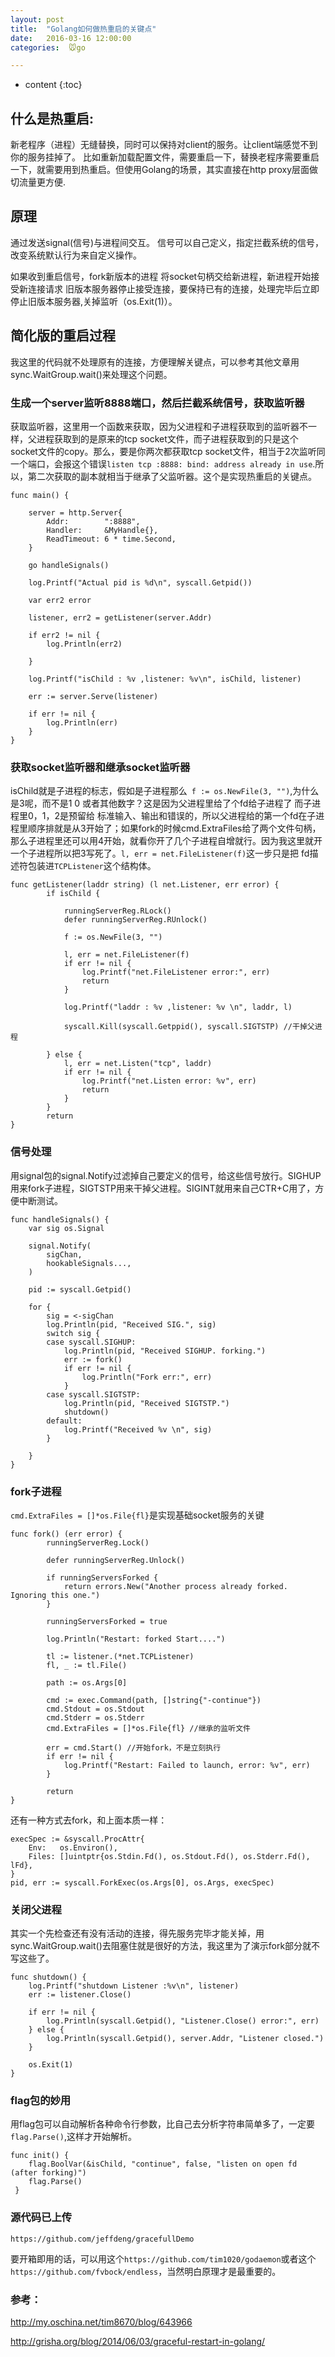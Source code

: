 ```yaml
---
layout: post
title:  "Golang如何做热重启的关键点"
date:   2016-03-16 12:00:00
categories:  🐭go

---
```


* content
{:toc}

## 什么是热重启:

新老程序（进程）无缝替换，同时可以保持对client的服务。让client端感觉不到你的服务挂掉了。
比如重新加载配置文件，需要重启一下，替换老程序需要重启一下，就需要用到热重启。但使用Golang的场景，其实直接在http proxy层面做切流量更方便.

## 原理

通过发送signal(信号)与进程间交互。
信号可以自己定义，指定拦截系统的信号，改变系统默认行为来自定义操作。

如果收到重启信号，fork新版本的进程 将socket句柄交给新进程，新进程开始接受新连接请求 旧版本服务器停止接受连接，要保持已有的连接，处理完毕后立即停止旧版本服务器,关掉监听（os.Exit(1)）。

## 简化版的重启过程

我这里的代码就不处理原有的连接，方便理解关键点，可以参考其他文章用sync.WaitGroup.wait()来处理这个问题。

### 生成一个server监听8888端口，然后拦截系统信号，获取监听器

获取监听器，这里用一个函数来获取，因为父进程和子进程获取到的监听器不一样，父进程获取到的是原来的tcp socket文件，而子进程获取到的只是这个 socket文件的copy。那么，要是你两次都获取tcp socket文件，相当于2次监听同一个端口，会报这个错误`listen tcp :8888: bind: address already in use`.所以，第二次获取的副本就相当于继承了父监听器。这个是实现热重启的关键点。


    func main() {

        server = http.Server{
            Addr:        ":8888",
            Handler:     &MyHandle{},
            ReadTimeout: 6 * time.Second,
        }

        go handleSignals()

        log.Printf("Actual pid is %d\n", syscall.Getpid())

        var err2 error

        listener, err2 = getListener(server.Addr)

        if err2 != nil {
            log.Println(err2)

        }

        log.Printf("isChild : %v ,listener: %v\n", isChild, listener)

        err := server.Serve(listener)

        if err != nil {
            log.Println(err)
        }
    }


### 获取socket监听器和继承socket监听器

isChild就是子进程的标志，假如是子进程那么` f := os.NewFile(3, "")`,为什么是3呢，而不是1 0 或者其他数字？这是因为父进程里给了个fd给子进程了 而子进程里0，1，2是预留给 标准输入、输出和错误的，所以父进程给的第一个fd在子进程里顺序排就是从3开始了；如果fork的时候cmd.ExtraFiles给了两个文件句柄，那么子进程里还可以用4开始，就看你开了几个子进程自增就行。因为我这里就开一个子进程所以把3写死了。`l, err = net.FileListener(f)`这一步只是把 fd描述符包装进`TCPListener`这个结构体。


    func getListener(laddr string) (l net.Listener, err error) {
            if isChild {

                runningServerReg.RLock()
                defer runningServerReg.RUnlock()

                f := os.NewFile(3, "")

                l, err = net.FileListener(f)
                if err != nil {
                    log.Printf("net.FileListener error:", err)
                    return
                }

                log.Printf("laddr : %v ,listener: %v \n", laddr, l)

                syscall.Kill(syscall.Getppid(), syscall.SIGTSTP) //干掉父进程

            } else {
                l, err = net.Listen("tcp", laddr)
                if err != nil {
                    log.Printf("net.Listen error: %v", err)
                    return
                }
            }
            return
    }


### 信号处理

 用signal包的signal.Notify过滤掉自己要定义的信号，给这些信号放行。SIGHUP用来fork子进程，SIGTSTP用来干掉父进程。SIGINT就用来自己CTR+C用了，方便中断测试。
    
    func handleSignals() {
        var sig os.Signal

        signal.Notify(
            sigChan,
            hookableSignals...,
        )

        pid := syscall.Getpid()

        for {
            sig = <-sigChan
            log.Println(pid, "Received SIG.", sig)
            switch sig {
            case syscall.SIGHUP:
                log.Println(pid, "Received SIGHUP. forking.")
                err := fork()
                if err != nil {
                    log.Println("Fork err:", err)
                }
            case syscall.SIGTSTP:
                log.Println(pid, "Received SIGTSTP.")
                shutdown()
            default:
                log.Printf("Received %v \n", sig)
            }

        }
    }

### fork子进程
    
 `cmd.ExtraFiles = []*os.File{fl}`是实现基础socket服务的关键

    func fork() (err error) {
            runningServerReg.Lock()

            defer runningServerReg.Unlock()

            if runningServersForked {
                return errors.New("Another process already forked. Ignoring this one.")
            }

            runningServersForked = true

            log.Println("Restart: forked Start....")

            tl := listener.(*net.TCPListener)
            fl, _ := tl.File()

            path := os.Args[0]
        
            cmd := exec.Command(path, []string{"-continue"})
            cmd.Stdout = os.Stdout
            cmd.Stderr = os.Stderr
            cmd.ExtraFiles = []*os.File{fl} //继承的监听文件

            err = cmd.Start() //开始fork，不是立刻执行
            if err != nil {
                log.Printf("Restart: Failed to launch, error: %v", err)
            }

            return
    }

还有一种方式去fork，和上面本质一样：

    execSpec := &syscall.ProcAttr{
        Env:   os.Environ(),
        Files: []uintptr{os.Stdin.Fd(), os.Stdout.Fd(), os.Stderr.Fd(), lFd},
    }
    pid, err := syscall.ForkExec(os.Args[0], os.Args, execSpec)



### 关闭父进程
 
 其实一个先检查还有没有活动的连接，得先服务完毕才能关掉，用sync.WaitGroup.wait()去阻塞住就是很好的方法，我这里为了演示fork部分就不写这些了。

    func shutdown() {
        log.Printf("shutdown Listener :%v\n", listener)
        err := listener.Close()

        if err != nil {
            log.Println(syscall.Getpid(), "Listener.Close() error:", err)
        } else {
            log.Println(syscall.Getpid(), server.Addr, "Listener closed.")
        }

        os.Exit(1)
    }

### flag包的妙用

用flag包可以自动解析各种命令行参数，比自己去分析字符串简单多了，一定要` flag.Parse()`,这样才开始解析。

    func init() {
        flag.BoolVar(&isChild, "continue", false, "listen on open fd (after forking)")
        flag.Parse()
     }

### 源代码已上传

`https://github.com/jeffdeng/gracefullDemo`

要开箱即用的话，可以用这个`https://github.com/tim1020/godaemon`或者这个`https://github.com/fvbock/endless`，当然明白原理才是最重要的。


### 参考：

http://my.oschina.net/tim8670/blog/643966

http://grisha.org/blog/2014/06/03/graceful-restart-in-golang/